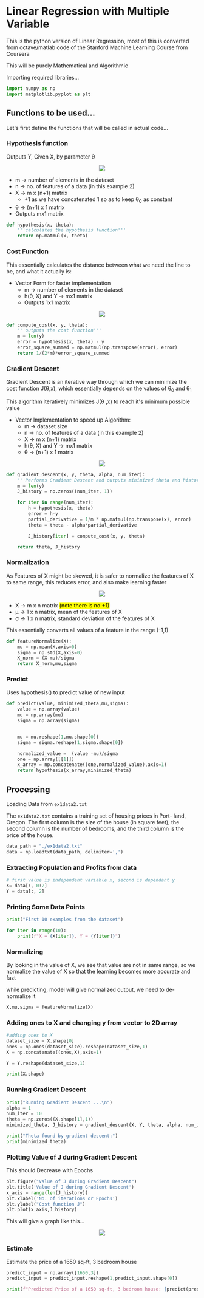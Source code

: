 # Linear Regression with Multiple Variable

This is the python version of Linear Regression, most of this is converted from octave/matlab code of the Stanford Machine Learning Course from Coursera

This will be purely Mathematical and Algorithmic

Importing required libraries...

```python
import numpy as np
import matplotlib.pyplot as plt
```

## Functions to be used...

Let's first define the functions that will be called in actual code...

### Hypothesis function

Outputs Y, Given X, by parameter &theta;

<p align="center"><img src="./Sources/hypothesis.jpg" ></p>

-   m -> number of elements in the dataset
-   n -> no. of features of a data (in this example 2)
-   X -> m x (n+1) matrix
    -   +1 as we have concatenated 1 so as to keep &theta;<sub>0</sub> as constant
-   &theta; -> (n+1) x 1 matrix
-   Outputs mx1 matrix

```python
def hypothesis(x, theta):
    '''calculates the hypothesis function'''
    return np.matmul(x, theta)
```

### Cost Function

This essentially calculates the distance between what we need the line to be, and what it actually is:

-   Vector Form for faster implementation
    -   m -> number of elements in the dataset
    -   h(&theta;, X) and Y -> mx1 matrix
    -   Outputs 1x1 matrix

<p align="center"><img src="./Sources/cost_function_matrix.jpg" ></p>

```python
def compute_cost(x, y, theta):
    '''outputs the cost function'''
    m = len(y)
    error = hypothesis(x, theta) - y
    error_square_summed = np.matmul(np.transpose(error), error)
    return 1/(2*m)*error_square_summed
```

### Gradient Descent

Gradient Descent is an iterative way through which we can minimize the cost function J(&theta;,x), which essentially depends on the values of &theta;<sub>0</sub> and &theta;<sub>1</sub>

This algorithm iteratively minimizes J(&theta; ,x) to reach it's minimum possible value

-   Vector Implementation to speed up Algorithm:
    -   m -> dataset size
    -   n -> no. of features of a data (in this example 2)
    -   X -> m x (n+1) matrix
    -   h(&theta;, X) and Y -> mx1 matrix
    -   &theta; -> (n+1) x 1 matrix

<p align="center"><img src="./Sources/gradient_descent_matrix.jpg" ></p>

```python
def gradient_descent(x, y, theta, alpha, num_iter):
    '''Performs Gradient Descent and outputs minimized theta and history of cost_functions'''
    m = len(y)
    J_history = np.zeros((num_iter, 1))

    for iter in range(num_iter):
        h = hypothesis(x, theta)
        error = h-y
        partial_derivative = 1/m * np.matmul(np.transpose(x), error)
        theta = theta - alpha*partial_derivative

        J_history[iter] = compute_cost(x, y, theta)

    return theta, J_history
```

### Normalization

As Features of X might be skewed, it is safer to normalize the features of X to same range, this reduces error, and also make learning faster

<p align="center"><img src="./Sources/Normalization.jpg" ></p>

-   X -> m x n matrix <mark>(note there is no +1)</mark>
-   &mu; -> 1 x n matrix, mean of the features of X
-   &sigma; -> 1 x n matrix, standard deviation of the features of X

This essentially converts all values of a feature in the range (-1,1)

```python
def featureNormalize(X):
    mu = np.mean(X,axis=0)
    sigma = np.std(X,axis=0)
    X_norm = (X-mu)/sigma
    return X_norm,mu,sigma
```

### Predict

Uses hypothesis() to predict value of new input

```python
def predict(value, minimized_theta,mu,sigma):
    value = np.array(value)
    mu = np.array(mu)
    sigma = np.array(sigma)


    mu = mu.reshape(1,mu.shape[0])
    sigma = sigma.reshape(1,sigma.shape[0])

    normalized_value =  (value -mu)/sigma
    one = np.array([[1]])
    x_array = np.concatenate((one,normalized_value),axis=1)
    return hypothesis(x_array,minimized_theta)
```

## Processing

Loading Data from `ex1data2.txt`

The `ex1data2.txt` contains a training set of housing prices in Port-
land, Oregon. The first column is the size of the house (in square feet), the second column is the number of bedrooms, and the third column is the price of the house.

```python
data_path = "./ex1data2.txt"
data = np.loadtxt(data_path, delimiter=',')
```

### Extracting Population and Profits from data

```python
# first value is independent variable x, second is dependant y
X= data[:, 0:2]
Y = data[:, 2]
```

### Printing Some Data Points

```python
print("First 10 examples from the dataset")

for iter in range(10):
    print(f"X = {X[iter]}, Y = {Y[iter]}")
```

### Normalizing

By looking in the value of X, we see that value are not in same range, so we normalize the value of X so that the learning becomes more accurate and fast

while predicting, model will give normalized output, we need to de-normalize it

```python
X,mu,sigma = featureNormalize(X)
```

### Adding ones to X and changing y from vector to 2D array

```python
#adding ones to X
dataset_size = X.shape[0]
ones = np.ones(dataset_size).reshape(dataset_size,1)
X = np.concatenate((ones,X),axis=1)

Y = Y.reshape(dataset_size,1)

print(X.shape)
```

### Running Gradient Descent

```python
print("Running Gradient Descent ...\n")
alpha = 1
num_iter = 10
theta = np.zeros((X.shape[1],1))
minimized_theta, J_history = gradient_descent(X, Y, theta, alpha, num_iter)

print("Theta found by gradient descent:")
print(minimized_theta)
```

### Plotting Value of J during Gradient Descent 

This should Decrease with Epochs

```python
plt.figure("Value of J during Gradient Descent")
plt.title('Value of J during Gradient Descent')
x_axis = range(len(J_history))
plt.xlabel('No. of iterations or Epochs')
plt.ylabel("Cost function J")
plt.plot(x_axis,J_history)
```

This will give a graph like this...

<p align="center"><img src="./Sources/history.png" ></p>

### Estimate

Estimate the price of a 1650 sq-ft, 3 bedroom house

```python
predict_input = np.array([1650,3])
predict_input = predict_input.reshape(1,predict_input.shape[0])

print(f"Predicted Price of a 1650 sq-ft, 3 bedroom house: {predict(predict_input,minimized_theta,mu,sigma)}")
```



